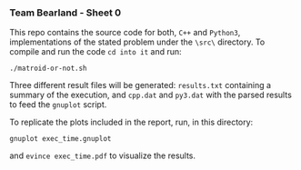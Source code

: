 ### Team Bearland - Sheet 0

This repo contains the source code for both, `C++` and `Python3`, implementations of the stated problem under the `\src\` directory. To compile and run the code `cd into it` and run:
```
./matroid-or-not.sh
```

Three different result files will be generated: `results.txt` containing a summary of the execution, and `cpp.dat` and `py3.dat` with the parsed results to feed the `gnuplot` script.

To replicate the plots included in the report, run, in this directory:
```
gnuplot exec_time.gnuplot
```
and `evince exec_time.pdf` to visualize the results.
